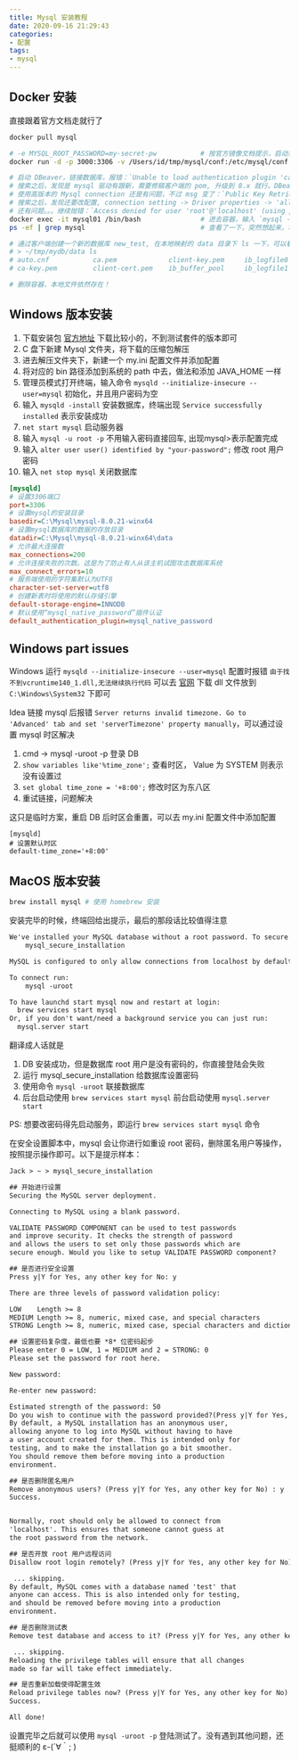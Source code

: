 ```yaml
---
title: Mysql 安装教程
date: 2020-09-16 21:29:43
categories:
- 配置
tags:
- mysql
---
```


## Docker 安装

直接跟着官方文档走就行了

```bash
docker pull mysql

# -e MYSQL_ROOT_PASSWORD=my-secret-pw           # 按官方镜像文档提示，启动容器时设置密码
docker run -d -p 3000:3306 -v /Users/id/tmp/mysql/conf:/etc/mysql/conf.d -v /Users/id/tmp/mysql/data:/var/lib/mysql -e MYSQL_ROOT_PASSWORD=123456 --name=mysql01 mysql

# 启动 DBeaver，链接数据库，报错：`Unable to load authentication plugin 'caching_sha2_password'.`
# 搜索之后，发现是 mysql 驱动有跟新，需要修稿客户端的 pom, 升级到 8.x 就行。DBeaver 直接就在创建选项里给了方案，选 8.x 那个就行 [GitIssue](https://github.com/dbeaver/dbeaver/issues/4691)
# 使用高版本的 Mysql connection 还是有问题，不过 msg 变了：`Public Key Retrieval is not allowed`
# 搜索之后，发现还要改配置, connection setting -> Driver properties -> 'allowPlblicKeyRetrieval' 改为 true
# 还有问题。。。继续抛错：`Access denied for user 'root'@'localhost' (using password: YES)`
docker exec -it mysql01 /bin/bash               # 进去容器，输入 `mysql -u root -p` 尝试登陆，成功。推测是链接客户端的问题
ps -ef | grep mysql                             # 查看了一下，突然想起来，本地我也有安装 mysql 可能有冲突。果断将之前安装的 docker mysql 删除，重新指定一个新的端口，用 DBeaver 链接，成功！

# 通过客户端创建一个新的数据库 new_test, 在本地映射的 data 目录下 ls 一下，可以看到新数据库文件可以同步创建
# > ~/tmp/mydb/data ls
# auto.cnf           ca.pem             client-key.pem     ib_logfile0        ibdata1            mysql              performance_schema public_key.pem     server-key.pem
# ca-key.pem         client-cert.pem    ib_buffer_pool     ib_logfile1        ibtmp1             new_test           private_key.pem    server-cert.pem    sys

# 删除容器，本地文件依然存在！
```

## Windows 版本安装

1. 下载安装包 [官方地址](https://dev.mysql.com/downloads/mysql/) 下载比较小的，不到测试套件的版本即可
2. C 盘下新建 Mysql 文件夹，将下载的压缩包解压
3. 进去解压文件夹下，新建一个 my.ini 配置文件并添加配置
4. 将对应的 bin 路径添加到系统的 path 中去，做法和添加 JAVA_HOME 一样
5. 管理员模式打开终端，输入命令 `mysqld --initialize-insecure --user=mysql` 初始化，并且用户密码为空
6. 输入 `mysqld -install` 安装数据库，终端出现 `Service successfully installed` 表示安装成功
7. `net start mysql` 启动服务器
8. 输入 `mysql -u root -p` 不用输入密码直接回车, 出现mysql>表示配置完成
9. 输入 `alter user user() identified by "your-password";` 修改 root 用户密码
10. 输入 `net stop mysql` 关闭数据库

```my.ini
[mysqld]
# 设置3306端口
port=3306
# 设置mysql的安装目录
basedir=C:\Mysql\mysql-8.0.21-winx64
# 设置mysql数据库的数据的存放目录
datadir=C:\Mysql\mysql-8.0.21-winx64\data
# 允许最大连接数
max_connections=200
# 允许连接失败的次数。这是为了防止有人从该主机试图攻击数据库系统
max_connect_errors=10
# 服务端使用的字符集默认为UTF8
character-set-server=utf8
# 创建新表时将使用的默认存储引擎
default-storage-engine=INNODB
# 默认使用“mysql_native_password”插件认证
default_authentication_plugin=mysql_native_password
```

## Windows part issues

Windows 运行 `mysqld --initialize-insecure --user=mysql` 配置时报错 `由于找不到vcruntime140_1.dll,无法继续执行代码` 可以去 [官网](https://cn.dll-files.com/vcruntime140_1.dll.html) 下载 dll 文件放到 `C:\Windows\System32` 下即可

Idea 链接 mysql 后报错 `Server returns invalid timezone. Go to 'Advanced' tab and set 'serverTimezone' property manually`，可以通过设置 mysql 时区解决

1. cmd -> mysql -uroot -p 登录 DB
2. `show variables like'%time_zone';` 查看时区， Value 为 SYSTEM 则表示没有设置过
3. `set global time_zone = '+8:00';` 修改时区为东八区
4. 重试链接，问题解决

这只是临时方案，重启 DB 后时区会重置，可以去 my.ini 配置文件中添加配置

```config
[mysqld]
# 设置默认时区
default-time_zone='+8:00'
```

## MacOS 版本安装

```bash
brew install mysql # 使用 homebrew 安装
```

安装完毕的时候，终端回给出提示，最后的那段话比较值得注意

```txt
We've installed your MySQL database without a root password. To secure it run:
    mysql_secure_installation

MySQL is configured to only allow connections from localhost by default

To connect run:
    mysql -uroot

To have launchd start mysql now and restart at login:
  brew services start mysql
Or, if you don't want/need a background service you can just run:
  mysql.server start
```

翻译成人话就是

1. DB 安装成功，但是数据库 root 用户是没有密码的，你直接登陆会失败
2. 运行 mysql_secure_installation 给数据库设置密码
3. 使用命令 `mysql -uroot` 联接数据库
4. 后台启动使用 `brew services start mysql` 前台启动使用 `mysql.server start`

PS: 想要改密码得先启动服务，即运行 `brew services start mysql` 命令

在安全设置脚本中，mysql 会让你进行如重设 root 密码，删除匿名用户等操作，按照提示操作即可。以下是提示样本：

```txt
Jack > ~ > mysql_secure_installation

## 开始进行设置
Securing the MySQL server deployment.

Connecting to MySQL using a blank password.

VALIDATE PASSWORD COMPONENT can be used to test passwords
and improve security. It checks the strength of password
and allows the users to set only those passwords which are
secure enough. Would you like to setup VALIDATE PASSWORD component?

## 是否进行安全设置
Press y|Y for Yes, any other key for No: y

There are three levels of password validation policy:

LOW    Length >= 8
MEDIUM Length >= 8, numeric, mixed case, and special characters
STRONG Length >= 8, numeric, mixed case, special characters and dictionary                  file

## 设置密码复杂度，最低也要 *8* 位密码起步
Please enter 0 = LOW, 1 = MEDIUM and 2 = STRONG: 0
Please set the password for root here.

New password:

Re-enter new password:

Estimated strength of the password: 50
Do you wish to continue with the password provided?(Press y|Y for Yes, any other key for No) : y
By default, a MySQL installation has an anonymous user,
allowing anyone to log into MySQL without having to have
a user account created for them. This is intended only for
testing, and to make the installation go a bit smoother.
You should remove them before moving into a production
environment.

## 是否删除匿名用户
Remove anonymous users? (Press y|Y for Yes, any other key for No) : y
Success.


Normally, root should only be allowed to connect from
'localhost'. This ensures that someone cannot guess at
the root password from the network.

## 是否开放 root 用户远程访问
Disallow root login remotely? (Press y|Y for Yes, any other key for No) :

 ... skipping.
By default, MySQL comes with a database named 'test' that
anyone can access. This is also intended only for testing,
and should be removed before moving into a production
environment.

## 是否删除测试表
Remove test database and access to it? (Press y|Y for Yes, any other key for No) :

 ... skipping.
Reloading the privilege tables will ensure that all changes
made so far will take effect immediately.

## 是否重新加载使得配置生效
Reload privilege tables now? (Press y|Y for Yes, any other key for No) : y
Success.

All done!
```

设置完毕之后就可以使用 `mysql -uroot -p` 登陆测试了。没有遇到其他问题，还挺顺利的 ε-(´∀｀; )
